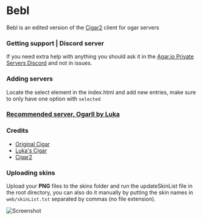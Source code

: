 # Bebl  
Bebl is an edited version of the [Cigar2](https://github.com/Cigar2/Cigar2) client for ogar servers

### Getting support | Discord server
If you need extra help with anything you should ask it in the [Agar.io Private Servers Discord](https://discord.gg/66X2ESb) and not in issues.

### Adding servers
Locate the select element in the index.html and add new entries, make sure to only have one option with `selected`

### [Recommended server, OgarII by Luka](https://github.com/Luka967/OgarII)

### Credits
- [Original Cigar](https://github.com/CigarProject/Cigar)
- [Luka's Cigar](https://github.com/Luka967/Cigar)
- [Cigar2](https://github.com/Cigar2/Cigar2)

### Uploading skins
Upload your **PNG** files to the skins folder and run the updateSkinList file in the root directory, you can also do it manually by putting the skin names in `web/skinList.txt` separated by commas (no file extension).

![Screenshot](https://cdn.glitch.com/a1cf98e5-e0ca-42b3-ad66-128487a82e2b%2Fbebl-showoff-lol.png?v=1573449100916)
